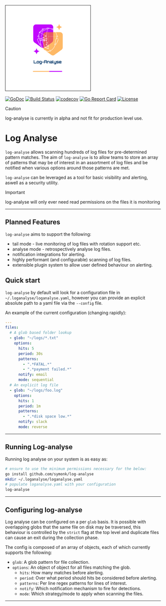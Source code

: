 <img src="https://github.com/symonk/log-analyse/blob/main/.github/images/logo.png" border="1" width="275" height="275"/>

[![GoDoc](https://pkg.go.dev/badge/github.com/symonk/log-analyse)](https://pkg.go.dev/github.com/symonk/log-analyse)
[![Build Status](https://github.com/symonk/log-analyse/actions/workflows/go_test.yml/badge.svg)](https://github.com/symonk/log-analyse/actions/workflows/go_test.yml)
[![codecov](https://codecov.io/gh/symonk/log-analyse/branch/main/graph/badge.svg)](https://codecov.io/gh/symonk/log-analyse)
[![Go Report Card](https://goreportcard.com/badge/github.com/symonk/log-analyse)](https://goreportcard.com/report/github.com/symonk/log-analyse)
[![License](https://img.shields.io/badge/License-Apache_2.0-blue.svg)](https://github.com/symonk/log-analyse/blob/master/LICENSE)


> [!CAUTION]
> log-analyse is currently in alpha and not fit for production level use.


# Log Analyse

`log-analyse` allows scanning hundreds of log files for pre-determined pattern matches.
The aim of `log-analyse` is to allow teams to store an array of patterns that may be
of interest in an assortment of log files and be notified when various options around
those patterns are met.

`log-analyse` can be leveraged as a tool for basic visibility and alerting, aswell as a
security utility.


> [!IMPORTANT]
> log-analyse will only ever need read permissions on the files it is monitoring

-----

## Planned Features

`log-analyse` aims to support the following:

 * tail mode - live monitoring of log files with rotation support etc.
 * analyse mode - retrospectively analyse log files.
 * notification integrations for alerting.
 * highly performant (and configurable) scanning of log files.
 * extensible plugin system to allow user defined behaviour on alerting.


## Quick start

`log-analyse` by default will look for a configuration file in `~/.loganalyse/loganalyse.yaml`, however you can provide
an explicit absolute path to a yaml file via the `--config` file.

An example of the current configuration (changing rapidly):

```yaml
---
files:
  # A glob based folder lookup
  - glob: "~/logs/*.txt"
    options:
      hits: 5
      period: 30s
      patterns:
        - ".*FATAL.*"
        - ".*payment failed.*"
      notify: email
      mode: sequential
  # An explicit log file
  - glob: "~/logs/foo.log"
    options:
      hits: 1
      period: 1m
      patterns:
        - ".*disk space low.*"
      notify: slack
      mode: reverse
```

-----

## Running Log-analyse

Running log analyse on your system is as easy as:

```bash
# ensure to use the minimum permissions necessary for the below:
go install github.com/symonk/log-analyse
mkdir ~/.loganalyse/loganalyse.yaml
# populate loganalyse.yaml with your configuration
log-analyse
```

----

## Configuring log-analyse

Log analyse can be configured on a per `glob` basis.  It is possible with overlapping globs
that the same file on disk may be traversed, this behaviour is controlled by the `strict`
flag at the top level and duplicate files can cause an exit during the collection phase.

The config is composed of an array of objects, each of which currently supports the following:

* `glob`: A glob pattern for file collection.
* `options`: An object of object for all files matching the glob.
  * `hits`: How many matches before alerting.
  * `period`: Over what period should hits be considered before alerting.
  * `patterns`: Per line regex patterns for lines of interest.
  * `notify`: Which notification mechanism to fire for detections.
  * `mode`: Which strategy/mode to apply when scanning the files.


-----